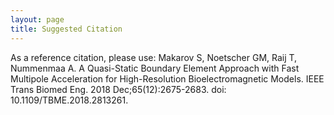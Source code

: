 ```yaml
---
layout: page
title: Suggested Citation
---
```



As a reference citation, please use:
Makarov S, Noetscher GM, Raij T, Nummenmaa A. A Quasi-Static Boundary Element Approach with Fast Multipole Acceleration for High-Resolution Bioelectromagnetic Models. IEEE Trans Biomed Eng. 2018 Dec;65(12):2675-2683. doi: 10.1109/TBME.2018.2813261.
